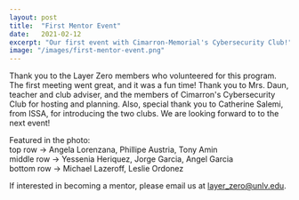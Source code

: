 ```yaml
---
layout: post
title:  "First Mentor Event"
date:   2021-02-12
excerpt: "Our first event with Cimarron-Memorial's Cybersecurity Club!"
image: "/images/first-mentor-event.png"
---
```


Thank you to the Layer Zero members who volunteered for this program. The first meeting
went great, and it was a fun time! Thank you to Mrs. Daun, teacher and club
adviser, and the members of Cimarron's Cybersecurity Club for hosting and planning. Also,
special thank you to Catherine Salemi, from ISSA, for introducing the two clubs.
We are looking forward to to the next event!

Featured in the photo:<br /> 
top row -> Angela Lorenzana, Phillipe Austria, Tony Amin<br />
middle row -> Yessenia Heriquez, Jorge Garcia, Angel Garcia<br />
bottom row -> Michael Lazeroff, Leslie Ordonez

If interested in becoming a mentor, please email us at 
<a href="mailto:layer_zero@unlv.edu" target="_blank">layer_zero@unlv.edu</a>.
